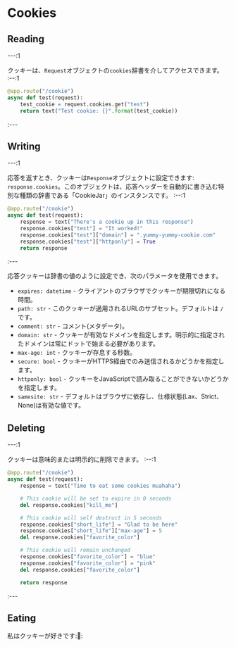# Cookies

## Reading

---:1

クッキーは、`Request`オブジェクトの`cookies`辞書を介してアクセスできます。
:--:1
```python
@app.route("/cookie")
async def test(request):
    test_cookie = request.cookies.get("test")
    return text("Test cookie: {}".format(test_cookie))
```
:---


## Writing

---:1

応答を返すとき、クッキーは`Response`オブジェクトに設定できます: `response.cookies`。このオブジェクトは、応答ヘッダーを自動的に書き込む特別な種類の辞書である「CookieJar」のインスタンスです。
:--:1
```python
@app.route("/cookie")
async def test(request):
    response = text("There's a cookie up in this response")
    response.cookies["test"] = "It worked!"
    response.cookies["test"]["domain"] = ".yummy-yummy-cookie.com"
    response.cookies["test"]["httponly"] = True
    return response
```
:---

応答クッキーは辞書の値のように設定でき、次のパラメータを使用できます。

- `expires: datetime` - クライアントのブラウザでクッキーが期限切れになる時間。
- `path: str` - このクッキーが適用されるURLのサブセット。デフォルトは `/` です。
- `comment: str` - コメント(メタデータ)。
- `domain: str` - クッキーが有効なドメインを指定します。明示的に指定されたドメインは常にドットで始まる必要があります。
- `max-age: int` - クッキーが存息する秒数。
- `secure: bool` - クッキーがHTTPS経由でのみ送信されるかどうかを指定します。
- `httponly: bool` - クッキーをJavaScriptで読み取ることができないかどうかを指定します。
- `samesite: str` - デフォルトはブラウザに依存し、仕様状態(Lax、Strict、None)は有効な値です。

## Deleting

---:1

クッキーは意味的または明示的に削除できます。
:--:1
```python
@app.route("/cookie")
async def test(request):
    response = text("Time to eat some cookies muahaha")

    # This cookie will be set to expire in 0 seconds
    del response.cookies["kill_me"]

    # This cookie will self destruct in 5 seconds
    response.cookies["short_life"] = "Glad to be here"
    response.cookies["short_life"]["max-age"] = 5
    del response.cookies["favorite_color"]

    # This cookie will remain unchanged
    response.cookies["favorite_color"] = "blue"
    response.cookies["favorite_color"] = "pink"
    del response.cookies["favorite_color"]

    return response
```
:---

## Eating

私はクッキーが好きです:🍪:
